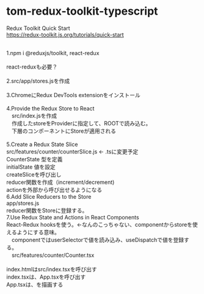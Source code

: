 # tom-redux-toolkit-typescript

Redux Toolkit Quick Start<br>
https://redux-toolkit.js.org/tutorials/quick-start<br>

<br>
1.npm i @reduxjs/toolkit, react-redux<br>
<br>
react-reduxも必要？<br>
<br>
2.src/app/stores.jsを作成<br>
<br>
3.ChromeにRedux DevTools extensionをインストール<br>
<br>
4.Provide the Redux Store to React<br>
　src/index.jsを作成<br>
　作成したstoreをProviderに指定して、ROOTで読み込む。<br>
　下層のコンポーネントにStoreが適用される<br>
<br>
5.Create a Redux State Slice<br>
  src/features/counter/counterSlice.js ← .tsに変更予定<br>
	CounterState 型を定義<br>
	initialState 値を設定<br>
	createSliceを呼び出し<br>
	reducer関数を作成（increment/decrement)<br>
	actionを外部から呼び出せるようになる<br>
6.Add Slice Reducers to the Store<br>
  app/stores.js<br>
	reducer関数をStoreに登録する。<br>
7.Use Redux State and Actions in React Components<br>
  React-Redux hooksを使う。←なんのこっちゃない、componentからstoreを使えるようにする意味。<br>
　componentではuserSelectorで値を読み込み、useDispatchで値を登録する。<br>
　src/features/counter/Counter.tsx<br>
<br>
index.htmlはsrc/index.tsxを呼び出す<br>
index.tsxは、App.tsxを呼び出す<br>
App.tsxは、<Counter />を描画する<br>





